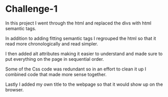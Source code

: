 # Challenge-1
In this project I went through the html and replaced the divs with html semantic tags. 

In addition to adding fitting semantic tags I regrouped the html so that it read more chronologically and read simpler.

I then added alt attributes making it easier to understand and made sure to put everything on the page in sequential order.

Some of the Css code was redundant so in an effort to clean it up I combined code that made more sense together. 

Lastly I added my own title to the webpage so that it would show up on the browser.
